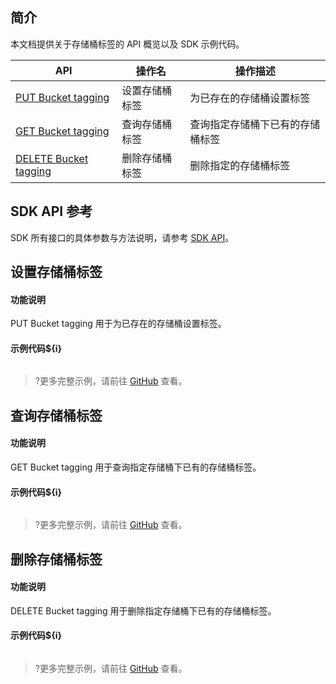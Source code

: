 ## 简介

本文档提供关于存储桶标签的 API 概览以及 SDK 示例代码。

| API                                                          | 操作名         | 操作描述                         |
| ------------------------------------------------------------ | -------------- | -------------------------------- |
| [PUT Bucket tagging](https://cloud.tencent.com/document/product/436/34838) | 设置存储桶标签 | 为已存在的存储桶设置标签         |
| [GET Bucket tagging](https://cloud.tencent.com/document/product/436/34837) | 查询存储桶标签 | 查询指定存储桶下已有的存储桶标签 |
| [DELETE Bucket tagging](https://cloud.tencent.com/document/product/436/34836) | 删除存储桶标签 | 删除指定的存储桶标签             |

## SDK API 参考

SDK 所有接口的具体参数与方法说明，请参考 [SDK API](cssg://api-doc)。

## 设置存储桶标签

#### 功能说明

PUT Bucket tagging 用于为已存在的存储桶设置标签。

#### 示例代码${i}

[//]: # (.cssg-snippet-put-bucket-tagging)
```
```

>?更多完整示例，请前往 [GitHub](cssg://code-example/put-bucket-tagging) 查看。

## 查询存储桶标签

#### 功能说明

GET Bucket tagging 用于查询指定存储桶下已有的存储桶标签。

#### 示例代码${i}

[//]: # (.cssg-snippet-get-bucket-tagging)
```
```

>?更多完整示例，请前往 [GitHub](cssg://code-example/get-bucket-tagging) 查看。

## 删除存储桶标签

#### 功能说明

DELETE Bucket tagging 用于删除指定存储桶下已有的存储桶标签。

#### 示例代码${i}

[//]: # (.cssg-snippet-delete-bucket-tagging)
```
```

>?更多完整示例，请前往 [GitHub](cssg://code-example/delete-bucket-tagging) 查看。

